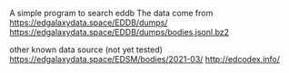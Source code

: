 A simple program to search eddb
The data come from 
https://edgalaxydata.space/EDDB/dumps/
https://edgalaxydata.space/EDDB/dumps/bodies.jsonl.bz2


other known data source (not yet tested)
https://edgalaxydata.space/EDSM/bodies/2021-03/
http://edcodex.info/

